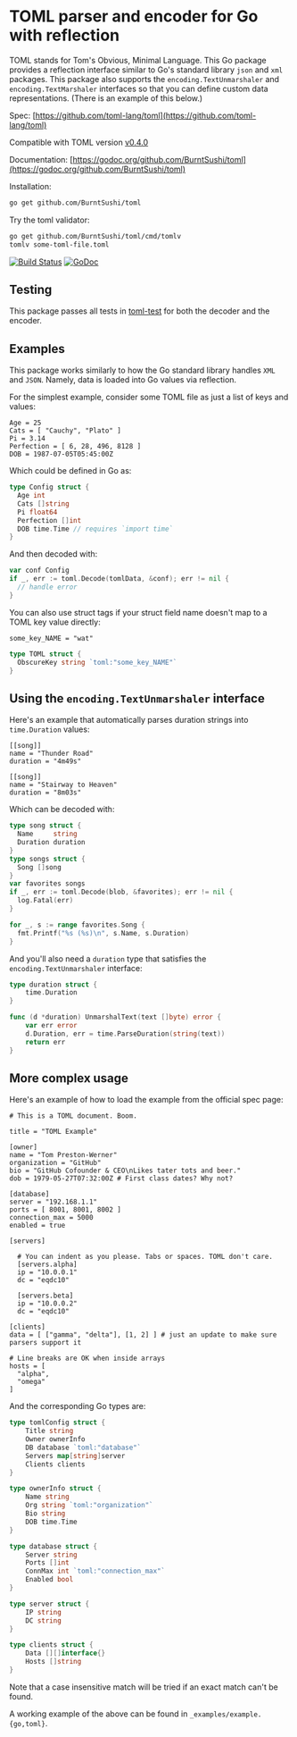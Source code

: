 # TOML parser and encoder for Go with reflection

TOML stands for Tom's Obvious, Minimal Language. This Go package provides a reflection interface similar to Go's standard library `json` and `xml` packages. This package also supports the `encoding.TextUnmarshaler` and `encoding.TextMarshaler` interfaces so that you can define custom data representations. \(There is an example of this below.\)

Spec: [https://github.com/toml-lang/toml](https://github.com/toml-lang/toml)

Compatible with TOML version [v0.4.0](https://github.com/toml-lang/toml/blob/master/versions/en/toml-v0.4.0.md)

Documentation: [https://godoc.org/github.com/BurntSushi/toml](https://godoc.org/github.com/BurntSushi/toml)

Installation:

```bash
go get github.com/BurntSushi/toml
```

Try the toml validator:

```bash
go get github.com/BurntSushi/toml/cmd/tomlv
tomlv some-toml-file.toml
```

[![Build Status](https://travis-ci.org/BurntSushi/toml.svg?branch=master)](https://travis-ci.org/BurntSushi/toml) [![GoDoc](https://godoc.org/github.com/BurntSushi/toml?status.svg)](https://godoc.org/github.com/BurntSushi/toml)

## Testing

This package passes all tests in [toml-test](https://github.com/BurntSushi/toml-test) for both the decoder and the encoder.

## Examples

This package works similarly to how the Go standard library handles `XML` and `JSON`. Namely, data is loaded into Go values via reflection.

For the simplest example, consider some TOML file as just a list of keys and values:

```text
Age = 25
Cats = [ "Cauchy", "Plato" ]
Pi = 3.14
Perfection = [ 6, 28, 496, 8128 ]
DOB = 1987-07-05T05:45:00Z
```

Which could be defined in Go as:

```go
type Config struct {
  Age int
  Cats []string
  Pi float64
  Perfection []int
  DOB time.Time // requires `import time`
}
```

And then decoded with:

```go
var conf Config
if _, err := toml.Decode(tomlData, &conf); err != nil {
  // handle error
}
```

You can also use struct tags if your struct field name doesn't map to a TOML key value directly:

```text
some_key_NAME = "wat"
```

```go
type TOML struct {
  ObscureKey string `toml:"some_key_NAME"`
}
```

## Using the `encoding.TextUnmarshaler` interface

Here's an example that automatically parses duration strings into `time.Duration` values:

```text
[[song]]
name = "Thunder Road"
duration = "4m49s"

[[song]]
name = "Stairway to Heaven"
duration = "8m03s"
```

Which can be decoded with:

```go
type song struct {
  Name     string
  Duration duration
}
type songs struct {
  Song []song
}
var favorites songs
if _, err := toml.Decode(blob, &favorites); err != nil {
  log.Fatal(err)
}

for _, s := range favorites.Song {
  fmt.Printf("%s (%s)\n", s.Name, s.Duration)
}
```

And you'll also need a `duration` type that satisfies the `encoding.TextUnmarshaler` interface:

```go
type duration struct {
    time.Duration
}

func (d *duration) UnmarshalText(text []byte) error {
    var err error
    d.Duration, err = time.ParseDuration(string(text))
    return err
}
```

## More complex usage

Here's an example of how to load the example from the official spec page:

```text
# This is a TOML document. Boom.

title = "TOML Example"

[owner]
name = "Tom Preston-Werner"
organization = "GitHub"
bio = "GitHub Cofounder & CEO\nLikes tater tots and beer."
dob = 1979-05-27T07:32:00Z # First class dates? Why not?

[database]
server = "192.168.1.1"
ports = [ 8001, 8001, 8002 ]
connection_max = 5000
enabled = true

[servers]

  # You can indent as you please. Tabs or spaces. TOML don't care.
  [servers.alpha]
  ip = "10.0.0.1"
  dc = "eqdc10"

  [servers.beta]
  ip = "10.0.0.2"
  dc = "eqdc10"

[clients]
data = [ ["gamma", "delta"], [1, 2] ] # just an update to make sure parsers support it

# Line breaks are OK when inside arrays
hosts = [
  "alpha",
  "omega"
]
```

And the corresponding Go types are:

```go
type tomlConfig struct {
    Title string
    Owner ownerInfo
    DB database `toml:"database"`
    Servers map[string]server
    Clients clients
}

type ownerInfo struct {
    Name string
    Org string `toml:"organization"`
    Bio string
    DOB time.Time
}

type database struct {
    Server string
    Ports []int
    ConnMax int `toml:"connection_max"`
    Enabled bool
}

type server struct {
    IP string
    DC string
}

type clients struct {
    Data [][]interface{}
    Hosts []string
}
```

Note that a case insensitive match will be tried if an exact match can't be found.

A working example of the above can be found in `_examples/example.{go,toml}`.

